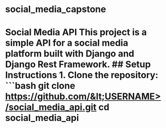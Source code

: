 # social_media_capstone
# Social Media API  This project is a simple API for a social media platform built with Django and Django Rest Framework.  ## Setup Instructions  1. Clone the repository:    ```bash    git clone https://github.com/&lt;USERNAME>/social_media_api.git    cd social_media_api
